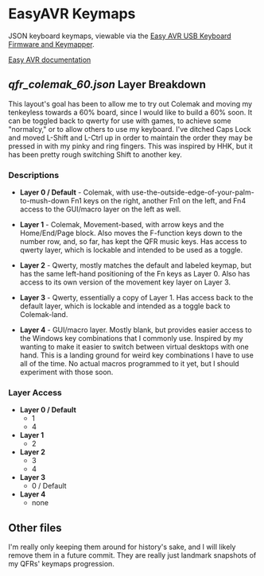 # EasyAVR Keymaps

JSON keyboard keymaps, viewable via the [Easy AVR USB Keyboard Firmware and Keymapper][avr].

[Easy AVR documentation](http://dhowland.github.io/EasyAVR/build/html/index.html)

## *qfr_colemak_60.json* Layer Breakdown

This layout's goal has been to allow me to try out Colemak and moving my tenkeyless towards
a 60% board, since I would like to build a 60% soon. It can be toggled back to qwerty for use with
games, to achieve some "normalcy," or to allow others to use my keyboard. I've ditched Caps Lock
and moved L-Shift and L-Ctrl up in order to maintain the order they may be pressed in with my pinky
and ring fingers. This was inspired by HHK, but it has been pretty rough switching Shift to another key.

### Descriptions

* __Layer 0 / Default__ - Colemak, with use-the-outside-edge-of-your-palm-to-mush-down Fn1 keys on
the right, another Fn1 on the left, and Fn4 access to the GUI/macro layer on the left as well.

* __Layer 1__ - Colemak, Movement-based, with arrow keys and the Home/End/Page block. Also moves the
F-function keys down to the number row, and, so far, has kept the QFR music keys. Has access to qwerty
layer, which is lockable and intended to be used as a toggle.

* __Layer 2__ - Qwerty, mostly matches the default and labeled keymap, but has the same left-hand positioning
of the Fn keys as Layer 0. Also has access to its own version of the movement key layer on Layer 3.

* __Layer 3__ - Qwerty, essentially a copy of Layer 1. Has access back to the default layer, which is
lockable and intended as a toggle back to Colemak-land.

* __Layer 4__ - GUI/macro layer. Mostly blank, but provides easier access to the Windows key combinations
that I commonly use. Inspired by my wanting to make it easier to switch between virtual desktops with one
hand. This is a landing ground for weird key combinations I have to use all of the time. No actual macros
programmed to it yet, but I should experiment with those soon.

### Layer Access

* __Layer 0 / Default__
  - 1
  - 4
* __Layer 1__
  - 2
* __Layer 2__
  - 3
  - 4
* __Layer 3__
  - 0 / Default
* __Layer 4__
  - none

## Other files

I'm really only keeping them around for history's sake, and I will likely remove them in a future commit.
They are really just landmark snapshots of my QFRs' keymaps progression.


[avr]: https://geekhack.org/index.php?topic=51252.0

